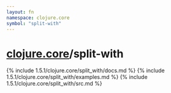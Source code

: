 ```yaml
---
layout: fn
namespace: clojure.core
symbol: "split-with"
---
```


# [clojure.core](../)/split-with

{% include 1.5.1/clojure.core/split_with/docs.md %}
{% include 1.5.1/clojure.core/split_with/examples.md %}
{% include 1.5.1/clojure.core/split_with/src.md %}

